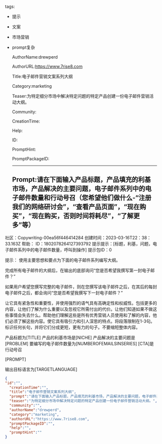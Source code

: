   tags: 
- 提示
- 文案
- 市场营销
- prompt复杂

  AuthorName:drewperd

  AuthorURL:https://www.7rise8.com

  Title:电子邮件营销文案系列大纲

  Category:marketing

  Teaser:为特定细分市场中解决特定问题的特定产品创建一份电子邮件营销活动大纲。

  Community:

  CreationTime:

  Help:

  ID:

  PromptHint:

  PromptPackageID:

  ---

  ## Prompt:请在下面输入产品标题，产品填充的利基市场，产品解决的主要问题，电子邮件系列中的电子邮件数量和行动号召（您希望他们做什么-“注册我们的网络研讨会”，“查看产品页面”，“现在购买”，“现在购买，否则时间将耗尽”，“了解更多”等）

社区：Copywriting-00ea56f446414284
创建时间：2023-03-16T22：38：33.163Z
帮助：
ID：1802078264127393792
提示提示：[标题，利基，问题，电子邮件系列中的电子邮件数量，呼叫到操作]
提示包ID：0

提示：
使用主要思想和要点为下面的电子邮件系列编写大纲。

完成所有电子邮件的大纲后，在输出的底部询问“您是否希望我撰写第一封电子邮件？”

如果用户希望您撰写完整的电子邮件，则在您撰写该电子邮件之后，在其后的每封电子邮件之后，都会询问“您是否希望我撰写下一封电子邮件？”

让它具有紧急性和重要性，并使用强烈的语气具有高确定性和权威性。包括更多的内容，让他们了解为什么重要以及忽视它所需付出的代价。让他们知道如果不做这些事情会失去什么。帮助他们理解这些是所有优秀营销人员使用和了解的内容，他们必须了解这些内容。使它具有吸引力和引人深思的特点。将段落限制在1-3句。标识任何长句，并将它们分成更短，更有力的句子。不要缩短整体内容。

产品标题为[TITLE]
产品的利基市场是[NICHE]
产品解决的主要问题是[PROBLEM]
要编写的电子邮件数量为[NUMBEROFEMAILSINSERIES]
[CTA]是行动号召

[PROMPT]

输出目标语言为[TARGETLANGUAGE]

  ```json
  {
  "id":"",
    "creationTime":"",
    "title":"电子邮件营销文案系列大纲",
    "prompt":"请在下面输入产品标题，产品填充的利基市场，产品解决的主要问题，电子邮件系列中的电子邮件数量和行动号召（您希望他们做什么-“注册我们的网络研讨会”，“查看产品页面”，“现在购买”，“现在购买，否则时间将耗尽”，“了解更多”等）\n\n社区：Copywriting-00ea56f446414284\n创建时间：2023-03-16T22：38：33.163Z\n帮助：\nID：1802078264127393792\n提示提示：[标题，利基，问题，电子邮件系列中的电子邮件数量，呼叫到操作]\n提示包ID：0\n\n提示：\n使用主要思想和要点为下面的电子邮件系列编写大纲。\n\n完成所有电子邮件的大纲后，在输出的底部询问“您是否希望我撰写第一封电子邮件？”\n\n如果用户希望您撰写完整的电子邮件，则在您撰写该电子邮件之后，在其后的每封电子邮件之后，都会询问“您是否希望我撰写下一封电子邮件？”\n\n让它具有紧急性和重要性，并使用强烈的语气具有高确定性和权威性。包括更多的内容，让他们了解为什么重要以及忽视它所需付出的代价。让他们知道如果不做这些事情会失去什么。帮助他们理解这些是所有优秀营销人员使用和了解的内容，他们必须了解这些内容。使它具有吸引力和引人深思的特点。将段落限制在1-3句。标识任何长句，并将它们分成更短，更有力的句子。不要缩短整体内容。\n\n产品标题为[TITLE]\n产品的利基市场是[NICHE]\n产品解决的主要问题是[PROBLEM]\n要编写的电子邮件数量为[NUMBEROFEMAILSINSERIES]\n[CTA]是行动号召\n\n[PROMPT]\n\n输出目标语言为[TARGETLANGUAGE]",
    "teaser":"为特定细分市场中解决特定问题的特定产品创建一份电子邮件营销活动大纲。",
    "community":"",
    "authorName":"drewperd",
    "category":"marketing",
    "authorURL":"https://www.7rise8.com",
    "promptPackageID":"",
    "help":"",
    "promptHint":""
  }
  ```

